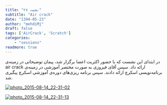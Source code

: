```yaml
---
title: "نشست ۲۷"
subtitle: "Air crack"
date: "1394-05-23"
author: "mehdiMj"
draft: false
tags: ['AirCrack', 'Scratch']
categories:
    - "sessions"
readmore: true
---
```

در ابتدای این نشست که با حضور اکثریت اعضا برگزار شد، پیمان توضیحاتی در زمینه‌ی air crack ارائه داد. سپس آقای فیروزی به صورت مختصر آموزشی در زمینه‌ی برنامه‌نویسی اسکرچ ارائه دادند. سپس برنامه ریزی‌های دوره‌ی آموزشی اسکرچ پیگیری شد.

[![photo_2015-08-14_22-31-02](/img/88499006-fdbb-11e6-86dd-a088b4d860141488289256.8613384.jpg)](/img/88499006-fdbb-11e6-86dd-a088b4d860141488289256.8613384.jpg)

[![photo_2015-08-14_22-31-13](/img/884993bc-fdbb-11e6-86dd-a088b4d860141488289256.861412.jpg)](/img/884993bc-fdbb-11e6-86dd-a088b4d860141488289256.861412.jpg)
